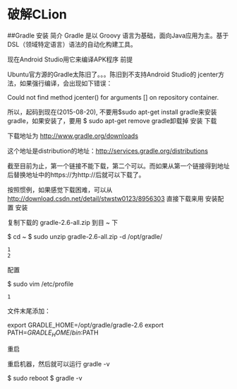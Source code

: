 # 破解CLion
##Gradle 安装
简介
Gradle 是以 Groovy 语言为基础，面向Java应用为主。基于DSL（领域特定语言）语法的自动化构建工具。

现在Android Studio用它来编译APK程序
前提

Ubuntu官方源的Gradle太陈旧了。。。陈旧到不支持Android Studio的 jcenter方法，如果强行编译，会出现如下错误：

Could not find method jcenter() for arguments [] on repository container.

所以，起码到现在(2015-08-20), 不要用$sudo apt-get install gradle来安装 gradle，如果安装了，要用 $ sudo apt-get remove gradle卸载掉
安装
下载

下载地址为 http://www.gradle.org/downloads

这个地址是distribution的地址：http://services.gradle.org/distributions

截至目前为止，第一个链接不能下载，第二个可以。而如果从第一个链接得到地址后替换地址中的https://为http://后就可以下载了。

按照惯例，如果感觉下载困难，可以从 http://download.csdn.net/detail/stwstw0123/8956303 直接下载来用
安装配置
安装

复制下载的 gradle-2.6-all.zip 到目 ~ 下

$ cd ~
$ sudo unzip gradle-2.6-all.zip -d /opt/gradle/

    1
    2

配置

 $ sudo vim /etc/profile

    1

文件末尾添加：

export GRADLE_HOME=/opt/gradle/gradle-2.6
export PATH=$GRADLE_HOME/bin:$PATH

重启

重启机器，然后就可以运行 gradle -v

$ sudo reboot
$ gradle -v